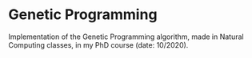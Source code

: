 # Genetic Programming

Implementation of the Genetic Programming algorithm, made in Natural Computing classes, in my PhD course (date: 10/2020).